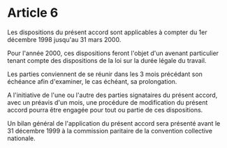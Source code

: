 # Article 6

  
 Les dispositions du présent accord sont applicables à compter du 1er décembre 1998 jusqu'au 31 mars 2000.  
  
 Pour l'année 2000, ces dispositions feront l'objet d'un avenant particulier tenant compte des dispositions de la loi sur la durée légale du travail.  
  
 Les parties conviennent de se réunir dans les 3 mois précédant son échéance afin d'examiner, le cas échéant, sa prolongation.  
  
 A l'initiative de l'une ou l'autre des parties signataires du présent accord, avec un préavis d'un mois, une procédure de modification du présent accord pourra être engagée pour tout ou partie de ces dispositions.  
  
 Un bilan général de l'application du présent accord sera présenté avant le 31 décembre 1999 à la commission paritaire de la convention collective nationale.  

